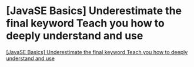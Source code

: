 # [JavaSE Basics] Underestimate the final keyword Teach you how to deeply understand and use
[[JavaSE Basics] Underestimate the final keyword Teach you how to deeply understand and use](https://aiwithcloud.com/2022/09/19/javase_basics_underestimate_the_final_keyword_teach_you_how_to_deeply_understand_and_use/)